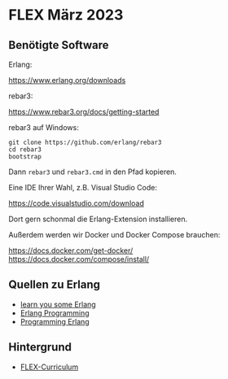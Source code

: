 # FLEX März 2023

## Benötigte Software

Erlang:

https://www.erlang.org/downloads

rebar3:

https://www.rebar3.org/docs/getting-started

rebar3 auf Windows:


```
git clone https://github.com/erlang/rebar3
cd rebar3
bootstrap
```

Dann `rebar3` und `rebar3.cmd` in den Pfad kopieren.

Eine IDE Ihrer Wahl, z.B. Visual Studio Code:

https://code.visualstudio.com/download

Dort gern schonmal die Erlang-Extension installieren.

Außerdem werden wir Docker und Docker Compose brauchen:

https://docs.docker.com/get-docker/
https://docs.docker.com/compose/install/

## Quellen zu Erlang

- [learn you some Erlang](https://learnyousomeerlang.com/)
- [Erlang Programming](https://www.oreilly.com/library/view/erlang-programming/9780596803940/)
- [Programming Erlang](https://pragprog.com/titles/jaerlang2/programming-erlang-2nd-edition/)

## Hintergrund

- [FLEX-Curriculum](https://www.isaqb.org/certifications/cpsa-certifications/cpsa-advanced-level/flex/)

